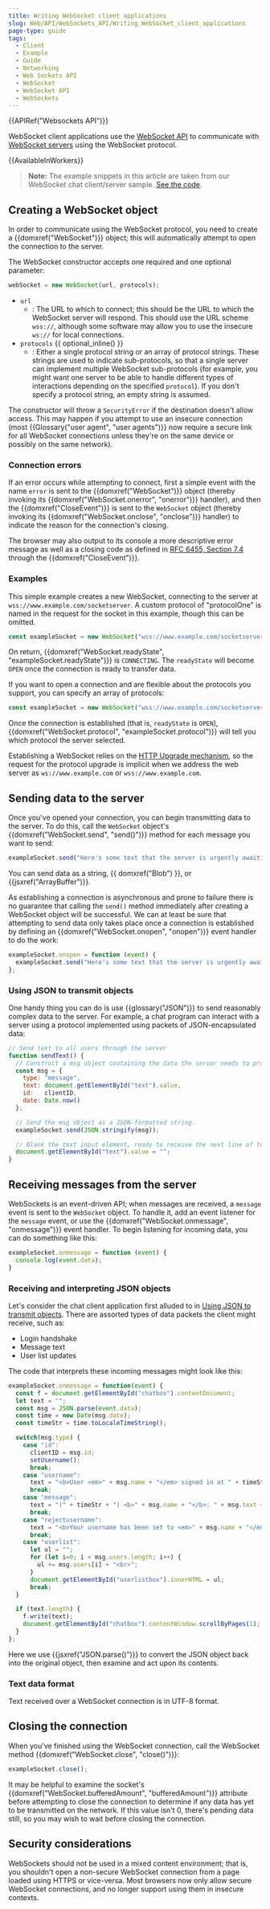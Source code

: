```yaml
---
title: Writing WebSocket client applications
slug: Web/API/WebSockets_API/Writing_WebSocket_client_applications
page-type: guide
tags:
  - Client
  - Example
  - Guide
  - Networking
  - Web Sockets API
  - WebSocket
  - WebSocket API
  - WebSockets
---
```

{{APIRef("Websockets API")}}

WebSocket client applications use the [WebSocket API](/en-US/docs/Web/API/WebSockets_API) to communicate with [WebSocket servers](/en-US/docs/Web/API/WebSockets_API/Writing_WebSocket_servers) using the WebSocket protocol.

{{AvailableInWorkers}}

> **Note:** The example snippets in this article are taken from our
> WebSocket chat client/server sample. [See the code](https://github.com/mdn/samples-server/tree/master/s/websocket-chat).

## Creating a WebSocket object

In order to communicate using the WebSocket protocol, you need to create a
{{domxref("WebSocket")}} object; this will automatically attempt to open the connection
to the server.

The WebSocket constructor accepts one required and one optional parameter:

```js
webSocket = new WebSocket(url, protocols);
```

- `url`
  - : The URL to which to connect; this should be the URL to which the WebSocket server
    will respond. This should use the URL scheme `wss://`, although some
    software may allow you to use the insecure `ws://` for local connections.
- `protocols` {{ optional_inline() }}
  - : Either a single protocol string or an array of protocol strings. These strings are
    used to indicate sub-protocols, so that a single server can implement multiple
    WebSocket sub-protocols (for example, you might want one server to be able to handle
    different types of interactions depending on the specified `protocol`). If
    you don't specify a protocol string, an empty string is assumed.

The constructor will throw a `SecurityError` if the destination doesn't
allow access. This may happen if you attempt to use an insecure connection (most
{{Glossary("user agent", "user agents")}} now require a secure link for all WebSocket
connections unless they're on the same device or possibly on the same network).

### Connection errors

If an error occurs while attempting to connect, first a simple event with the name
`error` is sent to the {{domxref("WebSocket")}} object (thereby invoking its
{{domxref("WebSocket.onerror", "onerror")}} handler), and then the
{{domxref("CloseEvent")}} is sent to the `WebSocket` object (thereby invoking
its {{domxref("WebSocket.onclose", "onclose")}} handler) to indicate the reason for the
connection's closing.

The browser may also output to its console a more descriptive error message as well as
a closing code as defined in [RFC 6455, Section 7.4](https://datatracker.ietf.org/doc/html/rfc6455#section-7.4) through the
{{domxref("CloseEvent")}}.

### Examples

This simple example creates a new WebSocket, connecting to the server at
`wss://www.example.com/socketserver`. A custom
protocol of "protocolOne" is named in the request for the socket in this example, though
this can be omitted.

```js
const exampleSocket = new WebSocket("wss://www.example.com/socketserver", "protocolOne");
```

On return, {{domxref("WebSocket.readyState", "exampleSocket.readyState")}} is
`CONNECTING`. The `readyState` will become `OPEN` once
the connection is ready to transfer data.

If you want to open a connection and are flexible about the protocols you support, you
can specify an array of protocols:

```js
const exampleSocket = new WebSocket("wss://www.example.com/socketserver", ["protocolOne", "protocolTwo"]);
```

Once the connection is established (that is, `readyState` is
`OPEN`), {{domxref("WebSocket.protocol", "exampleSocket.protocol")}} will
tell you which protocol the server selected.

Establishing a WebSocket relies on the [HTTP Upgrade mechanism](/en-US/docs/Web/HTTP/Protocol_upgrade_mechanism), so
the request for the protocol upgrade is implicit when we address the web server as
`ws://www.example.com` or
`wss://www.example.com`.

## Sending data to the server

Once you've opened your connection, you can begin transmitting data to the server. To
do this, call the `WebSocket` object's {{domxref("WebSocket.send",
  "send()")}} method for each message you want to send:

```js
exampleSocket.send("Here's some text that the server is urgently awaiting!");
```

You can send data as a string, {{ domxref("Blob") }}, or {{jsxref("ArrayBuffer")}}.

As establishing a connection is asynchronous and prone to failure there is no guarantee
that calling the `send()` method immediately after creating a WebSocket
object will be successful. We can at least be sure that attempting to send data only
takes place once a connection is established by defining an
{{domxref("WebSocket.onopen", "onopen")}} event handler to do the work:

```js
exampleSocket.onopen = function (event) {
  exampleSocket.send("Here's some text that the server is urgently awaiting!");
};
```

### Using JSON to transmit objects

One handy thing you can do is use {{glossary("JSON")}} to send reasonably complex data
to the server. For example, a chat program can interact with a server using a protocol
implemented using packets of JSON-encapsulated data:

```js
// Send text to all users through the server
function sendText() {
  // Construct a msg object containing the data the server needs to process the message from the chat client.
  const msg = {
    type: "message",
    text: document.getElementById("text").value,
    id:   clientID,
    date: Date.now()
  };

  // Send the msg object as a JSON-formatted string.
  exampleSocket.send(JSON.stringify(msg));

  // Blank the text input element, ready to receive the next line of text from the user.
  document.getElementById("text").value = "";
}
```

## Receiving messages from the server

WebSockets is an event-driven API; when messages are received, a `message`
event is sent to the `WebSocket` object. To handle it, add an event listener
for the `message` event, or use the {{domxref("WebSocket.onmessage",
  "onmessage")}} event handler. To begin listening for incoming data, you can do something
like this:

```js
exampleSocket.onmessage = function (event) {
  console.log(event.data);
}
```

### Receiving and interpreting JSON objects

Let's consider the chat client application first alluded to in [Using JSON to transmit objects](#using_json_to_transmit_objects). There are assorted types of data packets the client might
receive, such as:

- Login handshake
- Message text
- User list updates

The code that interprets these incoming messages might look like this:

```js
exampleSocket.onmessage = function(event) {
  const f = document.getElementById("chatbox").contentDocument;
  let text = "";
  const msg = JSON.parse(event.data);
  const time = new Date(msg.date);
  const timeStr = time.toLocaleTimeString();

  switch(msg.type) {
    case "id":
      clientID = msg.id;
      setUsername();
      break;
    case "username":
      text = "<b>User <em>" + msg.name + "</em> signed in at " + timeStr + "</b><br>";
      break;
    case "message":
      text = "(" + timeStr + ") <b>" + msg.name + "</b>: " + msg.text + "<br>";
      break;
    case "rejectusername":
      text = "<b>Your username has been set to <em>" + msg.name + "</em> because the name you chose is in use.</b><br>"
      break;
    case "userlist":
      let ul = "";
      for (let i=0; i < msg.users.length; i++) {
        ul += msg.users[i] + "<br>";
      }
      document.getElementById("userlistbox").innerHTML = ul;
      break;
  }

  if (text.length) {
    f.write(text);
    document.getElementById("chatbox").contentWindow.scrollByPages(1);
  }
};
```

Here we use {{jsxref("JSON.parse()")}} to convert the JSON object back into the
original object, then examine and act upon its contents.

### Text data format

Text received over a WebSocket connection is in UTF-8 format.

## Closing the connection

When you've finished using the WebSocket connection, call the WebSocket method
{{domxref("WebSocket.close", "close()")}}:

```js
exampleSocket.close();
```

It may be helpful to examine the socket's {{domxref("WebSocket.bufferedAmount",
  "bufferedAmount")}} attribute before attempting to close the connection to determine if
any data has yet to be transmitted on the network. If this value isn't 0, there's
pending data still, so you may wish to wait before closing the connection.

## Security considerations

WebSockets should not be used in a mixed content environment; that is, you shouldn't
open a non-secure WebSocket connection from a page loaded using HTTPS or vice-versa.
Most browsers now only allow secure WebSocket connections, and no longer support using
them in insecure contexts.
